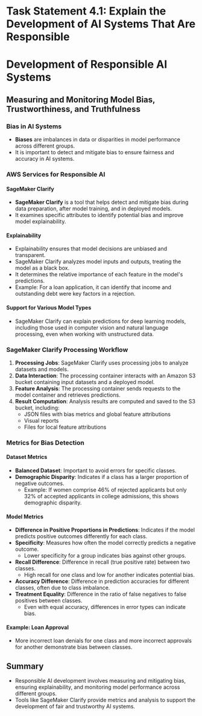 # Task Statement 4.1: Explain the Development of AI Systems That Are Responsible

# Development of Responsible AI Systems

## Measuring and Monitoring Model Bias, Trustworthiness, and Truthfulness

### Bias in AI Systems

- **Biases** are imbalances in data or disparities in model performance across different groups.
- It is important to detect and mitigate bias to ensure fairness and accuracy in AI systems.

### AWS Services for Responsible AI

#### SageMaker Clarify

- **SageMaker Clarify** is a tool that helps detect and mitigate bias during data preparation, after model training, and in deployed models.
- It examines specific attributes to identify potential bias and improve model explainability.

#### Explainability

- Explainability ensures that model decisions are unbiased and transparent.
- SageMaker Clarify analyzes model inputs and outputs, treating the model as a black box.
- It determines the relative importance of each feature in the model's predictions.
- Example: For a loan application, it can identify that income and outstanding debt were key factors in a rejection.

#### Support for Various Model Types

- SageMaker Clarify can explain predictions for deep learning models, including those used in computer vision and natural language processing, even when working with unstructured data.

### SageMaker Clarify Processing Workflow

1. **Processing Jobs**: SageMaker Clarify uses processing jobs to analyze datasets and models.
2. **Data Interaction**: The processing container interacts with an Amazon S3 bucket containing input datasets and a deployed model.
3. **Feature Analysis**: The processing container sends requests to the model container and retrieves predictions.
4. **Result Computation**: Analysis results are computed and saved to the S3 bucket, including:
    - JSON files with bias metrics and global feature attributions
    - Visual reports
    - Files for local feature attributions

### Metrics for Bias Detection

#### Dataset Metrics

- **Balanced Dataset**: Important to avoid errors for specific classes.
- **Demographic Disparity**: Indicates if a class has a larger proportion of negative outcomes.
    - Example: If women comprise 46% of rejected applicants but only 32% of accepted applicants in college admissions, this shows demographic disparity.

#### Model Metrics

- **Difference in Positive Proportions in Predictions**: Indicates if the model predicts positive outcomes differently for each class.
- **Specificity**: Measures how often the model correctly predicts a negative outcome.
    - Lower specificity for a group indicates bias against other groups.
- **Recall Difference**: Difference in recall (true positive rate) between two classes.
    - High recall for one class and low for another indicates potential bias.
- **Accuracy Difference**: Difference in prediction accuracies for different classes, often due to class imbalance.
- **Treatment Equality**: Difference in the ratio of false negatives to false positives between classes.
    - Even with equal accuracy, differences in error types can indicate bias.

#### Example: Loan Approval

- More incorrect loan denials for one class and more incorrect approvals for another demonstrate bias between classes.

## Summary

- Responsible AI development involves measuring and mitigating bias, ensuring explainability, and monitoring model performance across different groups.
- Tools like SageMaker Clarify provide metrics and analysis to support the development of fair and trustworthy AI systems.